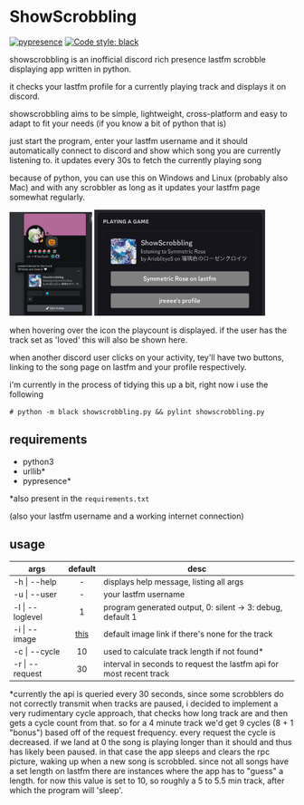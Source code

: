 # ShowScrobbling
[![pypresence](https://img.shields.io/badge/using-pypresence-00bb88.svg?style=for-the-badge&logo=discord&logoWidth=20)](https://github.com/qwertyquerty/pypresence)
[![Code style: black](https://img.shields.io/badge/code%20style-black-000000.svg?style=for-the-badge)](https://github.com/psf/black)

showscrobbling is an inofficial discord rich presence lastfm scrobble displaying app written in python.

it checks your lastfm profile for a currently playing track and displays it on discord.

showscrobbling aims to be simple, lightweight, cross-platform and easy to adapt to fit your needs (if you know a bit of python that is)

just start the program, enter your lastfm username and it should automatically connect to discord and show which song you are currently listening to. it updates every 30s to fetch the currently playing song

because of python, you can use this on Windows and Linux (probably also Mac) and with any scrobbler as long as it updates your lastfm page somewhat regularly.

<img src="media/shsc-profile2.png" width="29%" /> <img src="media/shsc-buttons.jpg" width="60%" />

when hovering over the icon the playcount is displayed. if the user has the track set as 'loved' this will also be shown here.

when another discord user clicks on your activity, tey'll have two buttons, linking to the song page on lastfm and your profile respectively.

i'm currently in the process of tidying this up a bit, right now i use the following
```
# python -m black showscrobbling.py && pylint showscrobbling.py
```

## requirements

- python3
- urllib*
- pypresence*

*also present in the ```requirements.txt```

(also your lastfm username and a working internet connection)

## usage

args | default | desc
--- | :---: | ---
-h \| --help | - | displays help message, listing all args
-u \| --user | - | your lastfm username 
-l \| --loglevel | 1 | program generated output, 0: silent -> 3: debug, default 1
-i \| --image | [this](https://media.tenor.com/Hro804BGJaQAAAAj/miku-headbang.gif) | default image link if there's none for the track
-c \| --cycle | 10 | used to calculate track length if not found*
-r \| --request | 30 | interval in seconds to request the lastfm api for most recent track

*currently the api is queried every 30 seconds, since some scrobblers do not correctly transmit when tracks are paused, i decided to implement a very rudimentary cycle approach, that checks how long track are and then gets a cycle count from that. so for a 4 minute track we'd get 9 cycles (8 + 1 "bonus") based off of the request frequency. every request the cycle is decreased. if we land at 0 the song is playing longer than it should and thus has likely been paused. in that case the app sleeps and clears the rpc picture, waking up when a new song is scrobbled. since not all songs have a set length on lastfm there are instances where the app has to "guess" a length. for now this value is set to 10, so roughly a 5 to 5.5 min track, after which the program will 'sleep'.